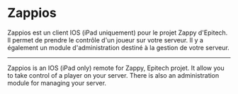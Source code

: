 Zappios
=======

Zappios est un client IOS (iPad uniquement) pour le projet Zappy d'Epitech. Il permet de prendre le contrôle d'un joueur sur votre serveur. Il y a également un module d'administration destiné à la gestion de votre serveur.

----

Zappios is an IOS (iPad only) remote for Zappy, Epitech projet. It allow you to take control of a player on your server. There is also an administration module for managing your server.
